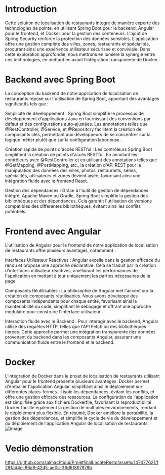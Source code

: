 # Introduction
Cette solution de localisation de restaurants intègre de manière experte des technologies de pointe, en utilisant Spring Boot pour le backend, Angular pour le frontend, et Docker pour la gestion des conteneurs. L'ajout de Spring Security renforce la protection des données sensibles. L'application offre une gestion complète des villes, zones, restaurants et spécialités, procurant ainsi une expérience utilisateur sécurisée et conviviale. Dans cette exploration approfondie, nous mettrons en lumière la synergie entre ces technologies, en mettant en avant l'intégration transparente de Docker .
# Backend avec Spring Boot

La conception du backend de notre application de localisation de restaurants repose sur l'utilisation de Spring Boot, apportant des avantages significatifs tels que :

Simplicité de développement :
Spring Boot simplifie le processus de développement d'applications Java en fournissant des conventions par défaut et des configurations auto-ajustées. Les annotations telles que @RestController, @Service, et @Repository facilitent la création de composants clés, permettant aux développeurs de se concentrer sur la logique métier plutôt que sur la configuration laborieuse.

Création rapide de points d'accès RESTful :
Les contrôleurs Spring Boot simplifient la création de points d'accès RESTful. En annotant les contrôleurs avec @RestController et en utilisant des annotations telles que @GetMapping, @PostMapping, etc., la création d'API REST pour la manipulation des données des villes, photos, restaurants, séries, spécialités, utilisateurs et zones devient aisée, favorisant ainsi une intégration fluide avec le frontend React.

Gestion des dépendances :
Grâce à l'outil de gestion de dépendances intégré, Apache Maven ou Gradle, Spring Boot simplifie la gestion des bibliothèques et des dépendances. Cela garantit l'utilisation de versions compatibles des différentes bibliothèques, évitant ainsi les conflits potentiels.

# Frontend avec Angular

L'utilisation de Angular pour le frontend de notre application de localisation de restaurants offre plusieurs avantages, notamment :

Interfaces Utilisateur Réactives :
 Angular excelle dans la gestion efficace du rendu et propose une approche déclarative. Cela se traduit par la création d'interfaces utilisateur réactives, améliorant les performances de l'application en mettant à jour uniquement les parties nécessaires de la page.

Composants Réutilisables :
La philosophie de  Angular met l'accent sur la création de composants réutilisables. Nous avons développé des composants indépendants pour chaque entité, favorisant ainsi la maintenabilité du code, simplifiant le débogage et offrant une approche modulaire pour construire l'interface utilisateur.

Interaction fluide avec le Backend :
Pour interagir avec le backend, Angular utilise des requêtes HTTP, telles que l'API Fetch ou des bibliothèques tierces. Cette approche permet une intégration transparente des données provenant du backend dans les composants Angular, assurant une communication fluide entre le frontend et le backend.

# Docker 
L'intégration de Docker dans le projet de localisation de restaurants utilisant Angular pour le frontend présente plusieurs avantages. Docker permet d'emballer l'application Angular, simplifiant ainsi le déploiement sur différentes plates-formes. Il isole les dépendances, évitant les conflits, et offre une gestion efficace des ressources. La configuration de l'application est simplifiée grâce aux fichiers Dockerfile, favorisant la reproductibilité. Docker facilite également la gestion de multiples environnements, rendant le déploiement plus flexible. En résumé, Docker améliore la portabilité, la gestion des dépendances, et simplifie le cycle de vie du développement et du déploiement de l'application Angular de localisation de restaurants.
![image](https://github.com/salmachtioui/ProjetfinalLocateResto/assets/147477621/8447e790-8382-4115-891f-7cd5043445d4)

# Vedio démonstration

https://github.com/salmachtioui/ProjetfinalLocateResto/assets/147477621/f281ad4e-86a8-42d5-ae0c-36d6f897978b

